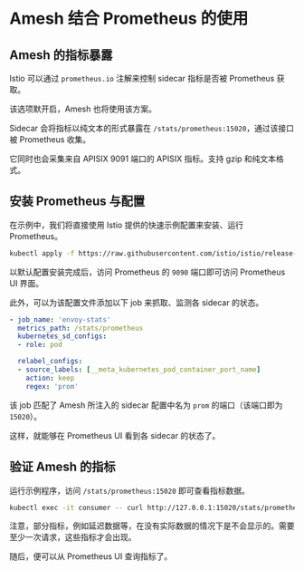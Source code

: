 # Amesh 结合 Prometheus 的使用


## Amesh 的指标暴露

Istio 可以通过 `prometheus.io` 注解来控制 sidecar 指标是否被 Prometheus 获取。

该选项默开启，Amesh 也将使用该方案。

Sidecar 会将指标以纯文本的形式暴露在 `/stats/prometheus:15020`，通过该接口被 Prometheus 收集。

它同时也会采集来自 APISIX 9091 端口的 APISIX 指标。支持 gzip 和纯文本格式。

## 安装 Prometheus 与配置

在示例中，我们将直接使用 Istio 提供的快速示例配置来安装、运行 Prometheus。

```bash
kubectl apply -f https://raw.githubusercontent.com/istio/istio/release-1.16/samples/addons/prometheus.yaml
```

以默认配置安装完成后，访问 Prometheus 的 `9090` 端口即可访问 Prometheus UI 界面。

此外，可以为该配置文件添加以下 job 来抓取、监测各 sidecar 的状态。

```yaml
- job_name: 'envoy-stats'
  metrics_path: /stats/prometheus
  kubernetes_sd_configs:
  - role: pod

  relabel_configs:
  - source_labels: [__meta_kubernetes_pod_container_port_name]
    action: keep
    regex: 'prom'
```

该 job 匹配了 Amesh 所注入的 sidecar 配置中名为 `prom` 的端口（该端口即为 `15020`）。

这样，就能够在 Prometheus UI 看到各 sidecar 的状态了。

## 验证 Amesh 的指标

运行示例程序，访问 `/stats/prometheus:15020` 即可查看指标数据。

```bash
kubectl exec -it consumer -- curl http://127.0.0.1:15020/stats/prometheus
```

注意，部分指标，例如延迟数据等，在没有实际数据的情况下是不会显示的。需要至少一次请求，这些指标才会出现。

随后，便可以从 Prometheus UI 查询指标了。
